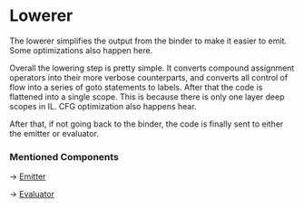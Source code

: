 # Lowerer

The lowerer simplifies the output from the binder to make it easier to emit. Some optimizations also happen here.

Overall the lowering step is pretty simple. It converts compound assignment operators into their more verbose
counterparts, and converts all control of flow into a series of goto statements to labels. After that the code is
flattened into a single scope. This is because there is only one layer deep scopes in IL. CFG optimization also happens
hear.

After that, if not going back to the binder, the code is finally sent to either the emitter or evaluator.

### Mentioned Components

-> [Emitter](ILEmitter.md)

-> [Evaluator](Evaluator.md)

